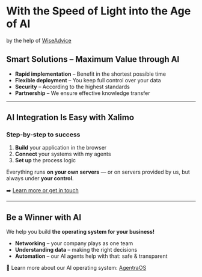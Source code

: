# With the Speed of Light into the Age of AI  
by the help of [WiseAdvice](https://www.wiseadvice.eu/)

## Smart Solutions – Maximum Value through AI

- **Rapid implementation** – Benefit in the shortest possible time  
- **Flexible deployment** – You keep full control over your data  
- **Security** – According to the highest standards  
- **Partnership** – We ensure effective knowledge transfer  

---

## AI Integration Is Easy with Xalimo

### Step-by-step to success

1. **Build** your application in the browser  
2. **Connect** your systems with my agents  
3. **Set up** the process logic  

Everything runs **on your own servers** — or on servers provided by us, but always under **your control**.

➡️ [Learn more or get in touch](https://xalimo.com/en#contact)

---

## Be a Winner with AI

We help you build **the operating system for your business!**

- **Networking** – your company plays as one team  
- **Understanding data** – making the right decisions  
- **Automation** – our AI agents help with that: safe & transparent  

🧠 Learn more about our AI operating system: [AgentraOS](https://agentraos.com/)
